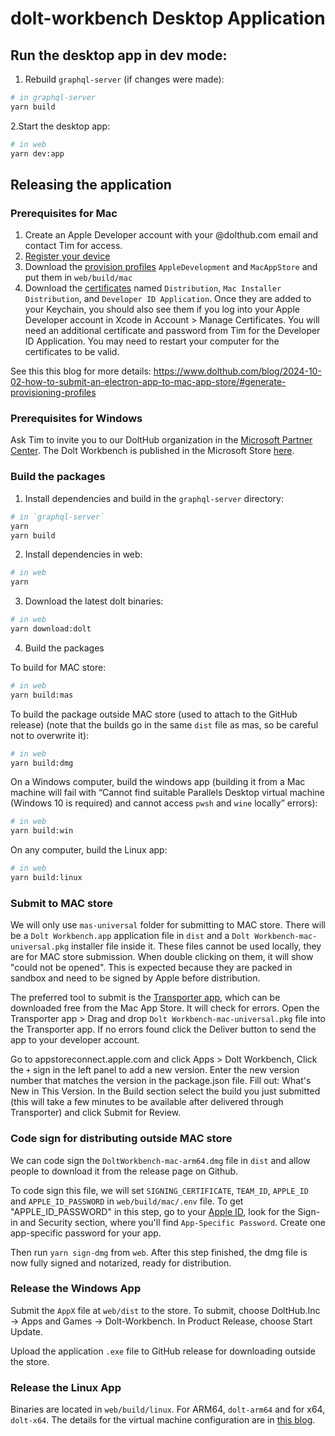 # dolt-workbench Desktop Application

## Run the desktop app in dev mode:

1. Rebuild `graphql-server` (if changes were made):

```bash
# in graphql-server
yarn build
```

2.Start the desktop app:

```bash
# in web
yarn dev:app
```

## Releasing the application

### Prerequisites for Mac

1. Create an Apple Developer account with your @dolthub.com email and contact Tim for access.
2. [Register your device](https://www.dolthub.com/blog/2024-10-02-how-to-submit-an-electron-app-to-mac-app-store/#register-your-device)
3. Download the [provision profiles](https://developer.apple.com/account/resources/profiles/list) `AppleDevelopment` and `MacAppStore` and put them in `web/build/mac`
4. Download the [certificates](https://developer.apple.com/account/resources/certificates/list) named `Distribution`, `Mac Installer Distribution`, and `Developer ID Application`. Once they are added to your Keychain, you should also see them if you log into your Apple Developer account in Xcode in Account > Manage Certificates. You will need an additional certificate and password from Tim for the Developer ID Application. You may need to restart your computer for the certificates to be valid.

See this this blog for more details: https://www.dolthub.com/blog/2024-10-02-how-to-submit-an-electron-app-to-mac-app-store/#generate-provisioning-profiles

### Prerequisites for Windows

Ask Tim to invite you to our DoltHub organization in the [Microsoft Partner Center](https://partner.microsoft.com/en-us/dashboard/apps-and-games/overview). The Dolt Workbench is published in the Microsoft Store [here](https://apps.microsoft.com/detail/9nq8lqph9vvh?hl=en-us&gl=US).

### Build the packages

1. Install dependencies and build in the `graphql-server` directory:

```bash
# in `graphql-server`
yarn
yarn build
```

2. Install dependencies in web:

```bash
# in web
yarn
```

3. Download the latest dolt binaries:

```bash
# in web
yarn download:dolt
```

4. Build the packages

To build for MAC store:

```bash
# in web
yarn build:mas
```

To build the package outside MAC store (used to attach to the GitHub release) (note that the builds go in the same `dist` file as mas, so be careful not to overwrite it):

```bash
# in web
yarn build:dmg
```

On a Windows computer, build the windows app (building it from a Mac machine will fail with “Cannot find suitable Parallels Desktop virtual machine (Windows 10 is required) and cannot access `pwsh` and `wine` locally” errors):

```bash
# in web
yarn build:win
```

On any computer, build the Linux app:

```bash
# in web
yarn build:linux
```

### Submit to MAC store

We will only use `mas-universal` folder for submitting to MAC store. There will be a `Dolt Workbench.app` application file in `dist` and a `Dolt Workbench-mac-universal.pkg` installer file inside it. These files cannot be used locally, they are for MAC store submission. When double clicking on them, it will show "could not be opened". This is expected because they are packed in sandbox and need to be signed by Apple before distribution.

The preferred tool to submit is the [Transporter app](https://apps.apple.com/us/app/transporter/id1450874784), which can be downloaded free from the Mac App Store. It will check for errors. Open the Transporter app > Drag and drop `Dolt Workbench-mac-universal.pkg` file into the Transporter app. If no errors found click the Deliver button to send the app to your developer account.

Go to appstoreconnect.apple.com and click Apps > Dolt Workbench, Click the `+` sign in the left panel to add a new version. Enter the new version number that matches the version in the package.json file. Fill out: What's New in This Version. In the Build section select the build you just submitted (this will take a few minutes to be available after delivered through Transporter) and click Submit for Review.

### Code sign for distributing outside MAC store

We can code sign the `DoltWorkbench-mac-arm64.dmg` file in `dist` and allow people to download it from the release page on Github.

To code sign this file, we will set `SIGNING_CERTIFICATE`, `TEAM_ID`, `APPLE_ID` and `APPLE_ID_PASSWORD` in `web/build/mac/.env` file. To get "APPLE_ID_PASSWORD" in this step, go to your [Apple ID](https://account.apple.com/account/manage), look for the Sign-in and Security section, where you'll find `App-Specific Password`. Create one app-specific password for your app.

Then run `yarn sign-dmg` from `web`. After this step finished, the dmg file is now fully signed and notarized, ready for distribution.

### Release the Windows App

Submit the `AppX` file at `web/dist` to the store. To submit, choose DoltHub.Inc -> Apps and Games -> Dolt-Workbench. In Product Release, choose Start Update.

Upload the application `.exe` file to GitHub release for downloading outside the store.

### Release the Linux App

Binaries are located in `web/build/linux`. For ARM64, `dolt-arm64` and for x64, `dolt-x64`. The details for the virtual machine configuration are in [this blog](https://www.dolthub.com/blog/2025-05-29-building-a-linux-electron-app/).
